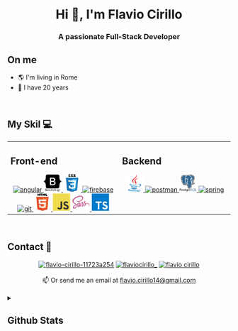 <h1 align="center">Hi 👋, I'm Flavio Cirillo</h1>
<h3 align="center">A passionate Full-Stack Developer</h3>

<h2 aling="right">On me</h2>
<ul>
<li>🌎 I'm living in Rome</li>
<li>🧑 I have 20 years</li>
</ul>

<br/>  

## My Skil 💻

<div align="center">
<table><tr><td valign="top" width="50%">

## Front-end  

<div align="center">  
 <a href="https://angular.io" target="_blank" rel="noreferrer"> <img src="https://angular.io/assets/images/logos/angular/angular.svg" alt="angular" width="40" height="40"/> </a> <a href="https://getbootstrap.com" target="_blank" rel="noreferrer"> <img src="https://raw.githubusercontent.com/devicons/devicon/master/icons/bootstrap/bootstrap-plain-wordmark.svg" alt="bootstrap" width="40" height="40"/> </a>
<a href="https://www.w3schools.com/css/" target="_blank" rel="noreferrer"> <img src="https://raw.githubusercontent.com/devicons/devicon/master/icons/css3/css3-original-wordmark.svg" alt="css3" width="40" height="40"/> </a>
 <a href="https://firebase.google.com/" target="_blank" rel="noreferrer"> <img src="https://www.vectorlogo.zone/logos/firebase/firebase-icon.svg" alt="firebase" width="40" height="40"/> </a> <a href="https://git-scm.com/" target="_blank" rel="noreferrer"> <img src="https://www.vectorlogo.zone/logos/git-scm/git-scm-icon.svg" alt="git" width="40" height="40"/> </a>
 <a href="https://www.w3.org/html/" target="_blank" rel="noreferrer"> <img src="https://raw.githubusercontent.com/devicons/devicon/master/icons/html5/html5-original-wordmark.svg" alt="html5" width="40" height="40"/> </a>
 <a href="https://developer.mozilla.org/en-US/docs/Web/JavaScript" target="_blank" rel="noreferrer"> <img src="https://raw.githubusercontent.com/devicons/devicon/master/icons/javascript/javascript-original.svg" alt="javascript" width="40" height="40"/> </a>
<a href="https://sass-lang.com" target="_blank" rel="noreferrer"> <img src="https://raw.githubusercontent.com/devicons/devicon/master/icons/sass/sass-original.svg" alt="sass" width="40" height="40"/> </a>
<a href="https://www.typescriptlang.org/" target="_blank" rel="noreferrer"> <img src="https://raw.githubusercontent.com/devicons/devicon/master/icons/typescript/typescript-original.svg" alt="typescript" width="40" height="40"/> </a>
</div>  
</td>

<td valign="top" width="50%">

## Backend  

<div align="center">  
<a href="https://www.java.com" target="_blank" rel="noreferrer"> <img src="https://raw.githubusercontent.com/devicons/devicon/master/icons/java/java-original.svg" alt="java" width="40" height="40"/> </a>
<a href="https://postman.com" target="_blank" rel="noreferrer"> <img src="https://www.vectorlogo.zone/logos/getpostman/getpostman-icon.svg" alt="postman" width="40" height="40"/> </a>
<a href="https://www.postgresql.org" target="_blank" rel="noreferrer"> <img src="https://raw.githubusercontent.com/devicons/devicon/master/icons/postgresql/postgresql-original-wordmark.svg" alt="postgresql" width="40" height="40"/> </a>
<a href="https://spring.io/" target="_blank" rel="noreferrer"> <img src="https://www.vectorlogo.zone/logos/springio/springio-icon.svg" alt="spring" width="40" height="40"/> </a>
</div>
</td></tr></table>
</div>  

<br/>  

## Contact 🚀 

<div align="center"> 
<a href="https://linkedin.com/in/flavio-cirillo-11723a254" target="blank"><img align="center" src="https://raw.githubusercontent.com/rahuldkjain/github-profile-readme-generator/master/src/images/icons/Social/linked-in-alt.svg" alt="flavio-cirillo-11723a254" height="30" width="40" /></a>
<a href="https://instagram.com/flaviocirillo_" target="blank"><img align="center" src="https://raw.githubusercontent.com/rahuldkjain/github-profile-readme-generator/master/src/images/icons/Social/instagram.svg" alt="flaviocirillo_" height="30" width="40" /></a>
<a href="https://discord.gg/flavio cirillo" target="blank"><img align="center" src="https://raw.githubusercontent.com/rahuldkjain/github-profile-readme-generator/master/src/images/icons/Social/discord.svg" alt="flavio cirillo" height="30" width="40" /></a>
</div>  
  
<br/>  

<div align="center">📫 Or send me an email at <a href="mailto:flavio.cirillo14@gmail.com" target="_blank">flavio.cirillo14@gmail.com</a></div>  

<br/>  


<details>
<summary>

## Github Stats  

</summary>
<p align="center"><img src="https://github-readme-stats.vercel.app/api/top-langs?username=flaviocir&show_icons=true&title_color=fb8c01&text_color=ffffff&bg_color=151515&locale=en&layout=compact" alt="flaviocir" /></p>  

<p align="center"><img align="center" src="https://github-readme-stats.vercel.app/api?username=flaviocir&show_icons=true&title_color=fb8c01&text_color=ffffff&bg_color=151515&locale=en" alt="flaviocir" /></p>  

<p align="center"><img align="center" src="https://github-readme-streak-stats.herokuapp.com/?user=flaviocir&theme=dark" alt="flaviocir" /></p>  
</br>
<p align="center"> <img src="https://komarev.com/ghpvc/?username=flaviocir&label=Profile%20views&color=fb8c01&style=flat" alt="flaviocir" /> </p>

</details>  
